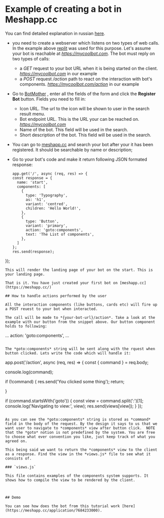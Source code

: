 # Example of creating a bot in Meshapp.cc

You can find detailed explanation in russian [here](https://project6351618.tilda.ws/).

- you need to create a webserver which listens on two types of web calls. In the example above [replit](https://replit.com/) was used for this purpose. Let's assume your bot is reachable at *https://mycoolbot.com*. The bot must reply on two types of calls:
  - a *GET* request to your bot URL when it is being started on the client. *https://mycoolbot.com* in our example
  - a *POST* request */action* path to react on the interaction with bot's components. *https://mycoolbot.com/action* in our example

- Go to [BotMother](https://meshapp.cc/application/1cfb4c3d516049_dashboard_generated_id)  , enter all the fields of the form and click the **Register Bot** button. Fields you need to fill in:
  - Icon URL. The url to the icon will be shown to user in the search result menu.
  - Bot endpoint URL. This is the URL your can be reached on. *https://mycoolbot.com*
  - Name of the bot. This field will be used in the search.
  - Short description of the bot. This field will be used in the search.
- You can go to [meshapp.cc](https://meshapp.cc/) and search your bot after your it has been registered. It should be searchable by name or description;
- Go to your bot's code and make it return following JSON formated response:
  ```
  app.get('/', async (req, res) => {
  const response = {
    name: 'start',
    components: [
      {
        type: 'Typography',
        as: 'h1',
        variant: 'centred',
        children: 'Hello World!',
      },
      {
        type: 'Button',
        variant: 'primary',
        action: 'goto:components',
        text: 'The List of components',
      },
    ]
  };
  res.send(response);
});
  ```
  This will render the landing page of your bot on the start. This is your landing page.

That is it. You have just created your first bot on [meshapp.cc](https://meshapp.cc/)

## How to handle actions performed by the user

All the interaction components (like buttons, cards etc) will fire up a POST reuest to your bot when interacted.

The call will be made to *{your-bot-url}/action*. Take a look at the example with our button from the snippet above. Our button component holds to following: 
```
  ...
  action: 'goto:components',
  ...
```

The *goto:components* string will be sent along with the rquest when button clicked. Lets write the code which will handle it:

```
app.post('/action', async (req, res) => {
  const { command } = req.body;

  console.log(command);

  if (!command) {
    res.send('You clicked some thing');
    return;

  }

  if (command.startsWith('goto')) {
    const view = command.split(':')[1];
    console.log('Navigating to view:', view);
    res.send(views[view]);
  }
});
```

As you can see the *goto:components* string is stored as *command* field in the body of the request. By the design it says to us that we want user to navigate to *components* view after button click.  NOTE that the *goto* notion is not predefined by the system. You are free to choose what ever convention you like, just keep track of what you agreed on.

This being said we want to return the *components* view to the client as a response. Find the view in the *views.js* file to see what it consists of. 

### `views.js`

This file contains examples of the components system supports. It shows how to compile the view to be rendered by the client.

 

## Demo

You can see how does the bot from this tutorial work [here](https://meshapp.cc/application/7684233000).